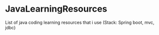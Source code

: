 # JavaLearningResources
List of java coding learning resources that i use
(Stack: Spring boot, mvc, jdbc)
